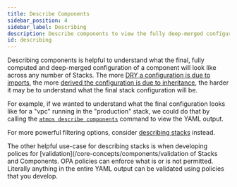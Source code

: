 ```yaml
---
title: Describe Components
sidebar_position: 4
sidebar_label: Describing
description: Describe components to view the fully deep-merged configuration
id: describing
---
```


Describing components is helpful to understand what the final, fully computed and deep-merged configuration of a component will look like across any
number of Stacks. The more [DRY a configuration is due to imports](core-concepts/stacks/imports), the
more [derived the configuration is due to inheritance](/core-concepts/components/inheritance), the harder it may be to understand what the final
stack configuration will be.

For example, if we wanted to understand what the final configuration looks like for a "vpc" running in the "production" stack, we could do that by
calling the [`atmos describe components`](/cli/commands/describe/component) command to view the YAML output.

For more powerful filtering options, consider [describing stacks](/core-concepts/stacks/describing) instead.

The other helpful use-case for describing stacks is when developing polices for [validation](/core-concepts/components/validation of Stacks and
Components. OPA policies can enforce what is or is not permitted. Literally anything in the entire YAML output can be validated using policies that
you develop.
